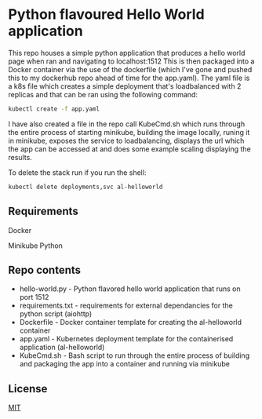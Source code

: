 # Python flavoured Hello World application

This repo houses a simple python application that produces a hello world page when ran and navigating to localhost:1512
This is then packaged into a Docker container via the use of the dockerfile (which I've gone and pushed this to my dockerhub repo ahead of time for the app.yaml).
The yaml file is a k8s file which creates a simple deployment that's loadbalanced with 2 replicas and that can be ran using the following command:  
```bash
kubectl create -f app.yaml
```

I have also created a file in the repo call KubeCmd.sh which runs through the entire process of starting minikube, building the image locally, runing it in minikube, exposes the service to loadbalancing, displays the url which the app can be accessed at and does some example scaling displaying the results.

To delete the stack run if you run the shell:  
```bash
kubectl delete deployments,svc al-helloworld
```

## Requirements
Docker

Minikube
Python

## Repo contents
- hello-world.py - Python flavored hello world application that runs on port 1512
- requirements.txt - requirements for external dependancies for the python script (aiohttp)
- Dockerfile - Docker container template for creating the al-helloworld container
- app.yaml - Kubernetes deployment template for the containerised application (al-helloworld)
- KubeCmd.sh - Bash script to run through the entire process of building and packaging the app into a container and running via minikube

## License
[MIT](https://choosealicense.com/licenses/mit/)